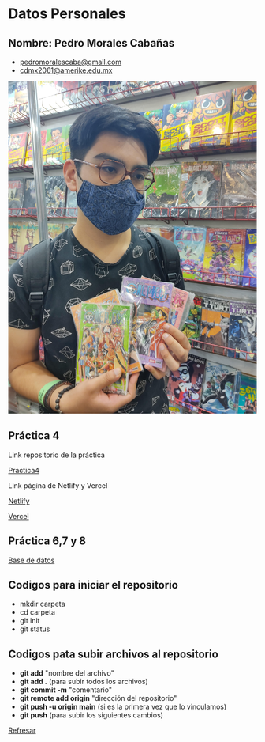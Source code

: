 # Datos Personales
## Nombre: Pedro Morales Cabañas
- pedromoralescaba@gmail.com<br>
- cdmx2061@amerike.edu.mx

![Foto](Multimedia/Pedro.jpg)

## Práctica 4

Link repositorio de la práctica

[Practica4](https://github.com/MasterPedro1/Project-Astro)

Link página de Netlify y Vercel

[Netlify](https://6271c605894c4517039028cf--admirable-caramel-a2fa85.netlify.app/)

[Vercel](https://project-astro.vercel.app/)

## Práctica 6,7 y 8

[Base de datos](/BaseDatos.md)

## Codigos para iniciar el repositorio

- mkdir carpeta
- cd carpeta
- git init
- git status

## Codigos pata subir archivos al repositorio

- **git add** "nombre del archivo"
- **git add .** (para subir todos los archivos)
- **git commit -m** "comentario"
- **git remote add origin** "dirección del repositorio"
- **git push -u origin main** (si es la primera vez que lo vinculamos)
- **git push** (para subir los siguientes cambios)


[Refresar](/README.md)
